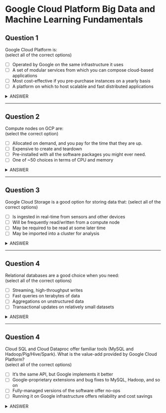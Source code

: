 # Google Cloud Platform Big Data and Machine Learning Fundamentals

## Question 1
Google Cloud Platform is:  
(select all of the correct options)

- [ ] Operated by Google on the same infrastructure it uses
- [ ] A set of modular services from which you can compose cloud-based applications
- [ ] Most cost-effective if you pre-purchase instances on a yearly basis
- [ ] A platform on which to host scalable and fast distributed applications

<details><summary>ANSWER</summary>

- [x] Operated by Google on the same infrastructure it uses
- [x] A set of modular services from which you can compose cloud-based applications
- [ ] ~~Most cost-effective if you pre-purchase instances on a yearly basis~~
- [x] A platform on which to host scalable and fast distributed applications

</details>

---

## Question 2
Compute nodes on GCP are:  
(select the correct option)

- [ ] Allocated on demand, and you pay for the time that they are up.
- [ ] Expensive to create and teardown
- [ ] Pre-installed with all the software packages you might ever need.
- [ ] One of ~50 choices in terms of CPU and memory

<details><summary>ANSWER</summary>

- [x] Allocated on demand, and you pay for the time that they are up.
- [ ] ~~Expensive to create and teardown~~
- [ ] ~~Pre-installed with all the software packages you might ever need.~~
- [ ] ~~One of 50 choices in terms of CPU and memory~~

</details>

---

## Question 3
Google Cloud Storage is a good option for storing data that:
(select all of the correct options)

- [ ] Is ingested in real-time from sensors and other devices
- [ ] Will be frequently read/written from a compute node
- [ ] May be required to be read at some later time
- [ ] May be imported into a cluster for analysis

<details><summary>ANSWER</summary>

- [ ] ~~Is ingested in real-time from sensors and other devices~~
- [ ] ~~Will be frequently read/written from a compute node~~
- [x] May be required to be read at some later time
- [x] May be imported into a cluster for analysis

</details>

---

## Question 4
Relational databases are a good choice when you need:  
(select all of the correct options)

- [ ] Streaming, high-throughput writes
- [ ] Fast queries on terabytes of data
- [ ] Aggregations on unstructured data
- [ ] Transactional updates on relatively small datasets

<details><summary>ANSWER</summary>

- [ ] ~~Streaming, high-throughput writes~~
- [ ] ~~Fast queries on terabytes of data~~
- [ ] ~~Aggregations on unstructured data~~
- [x] Transactional updates on relatively small datasets

</details>

---

## Question 4
Cloud SQL and Cloud Dataproc offer familiar tools (MySQL and
Hadoop/Pig/Hive/Spark). What is the value-add provided by Google Cloud
Platform?  
(select all of the correct options)

- [ ] It’s the same API, but Google implements it better
- [ ] Google-proprietary extensions and bug fixes to MySQL, Hadoop, and so on
- [ ] Fully-managed versions of the software offer no-ops
- [ ] Running it on Google infrastructure offers reliability and cost savings

<details><summary>ANSWER</summary>

- [ ] ~~It’s the same API, but Google implements it better~~
- [ ] ~~Google-proprietary extensions and bug fixes to MySQL, Hadoop, and so on~~
- [x] Fully-managed versions of the software offer no-ops
- [x] Running it on Google infrastructure offers reliability and cost savings

</details>